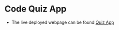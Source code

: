 # Code Quiz App

* The live deployed webpage can be found 
[Quiz App](https://zenacar.github.io/Quiz-App/)


